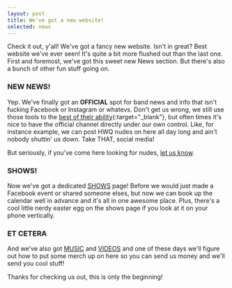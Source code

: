 ```yaml
---
layout: post
title: We've got a new website!
selected: news
---
```


Check it out, y'all! We've got a fancy new website. Isn't in great? Best website we've ever seen! It's quite a bit more flushed out than the last one. First and foremost, we've got this sweet new News section. But there's also a bunch of other fun stuff going on.

### NEW NEWS!

Yep. We've finally got an **OFFICIAL** spot for band news and info that isn't fucking Facebook or Instagram or whatevs. Don't get us wrong, we still use those tools to the [best of their ability](https://www.instagram.com/p/BH0t4fsgC7R/){:target="_blank"}, but often times it's nice to have the official channel directly under our own control. Like, for instance example, we can post HWQ nudes on here all day long and ain't nobody shuttin' us down. Take THAT, social media!

But seriously, if you've come here looking for nudes, [let us know](mailto:hotwontquit@gmail.com).

### SHOWS!

Now we've got a dedicated [SHOWS](/shows) page! Before we would just made a Facebook event or shared someone elses, but now we can book up the calendar well in advance and it's all in one awesome place. Plus, there's a cool little nerdy easter egg on the shows page if you look at it on your phone vertically.

### ET CETERA

And we've also got [MUSIC](/music) and [VIDEOS](/videos) and one of these days we'll figure out how to put some merch up on here so you can send us money and we'll send you cool stuff!

Thanks for checking us out, this is only the beginning!
